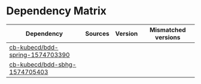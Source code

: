 # Dependency Matrix

Dependency | Sources | Version | Mismatched versions
---------- | ------- | ------- | -------------------
[cb-kubecd/bdd-spring-1574703390](https://github.com/cb-kubecd/bdd-spring-1574703390.git) |  | []() | 
[cb-kubecd/bdd-sbhg-1574705403](https://github.com/cb-kubecd/bdd-sbhg-1574705403.git) |  | []() | 
